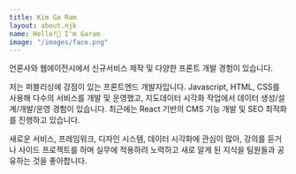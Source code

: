 ```yaml
---
title: Kim Ga Ram
layout: about.njk
name: Hello!👋 I'm Garam
image: "/images/face.png"
---
```


언론사와 웹에이전시에서 신규서비스 제작 및 다양한 프론트 개발 경험이 있습니다.

저는 퍼블리싱에 강점이 있는 프론트엔드 개발자입니다. Javascript, HTML, CSS를 사용해 다수의 서비스를 개발 및 운영했고, 지도데이터 시각화 작업에서 데이터 생성/설계/개발/운영 경험이 있습니다. 최근에는 React 기반의 CMS 기능 개발 및 SEO 최적화를 진행하고 있습니다.

새로운 서비스, 프레임워크, 디자인 시스템, 데이터 시각화에 관심이 많아, 강의를 듣거나 사이드 프로젝트를 하며 실무에 적용하려 노력하고 새로 알게 된 지식을 팀원들과 공유하는 것을 좋아합니다.
